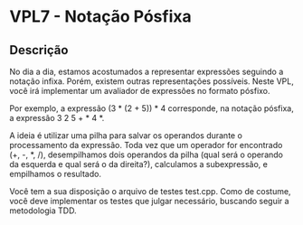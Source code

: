 # VPL7 - Notação Pósfixa

## Descrição

No dia a dia, estamos acostumados a representar expressões seguindo a notação infixa. Porém, existem outras representações possíveis. Neste VPL, você irá implementar um avaliador de expressões no formato pósfixo.

Por exemplo, a expressão (3 * (2 + 5)) * 4 corresponde, na notação pósfixa, a expressão 3 2 5 + * 4 *.

A ideia é utilizar uma pilha para salvar os operandos durante o processamento da expressão. Toda vez que um operador for encontrado (+, -, *, /), desempilhamos dois operandos da pilha (qual será o operando da esquerda e qual será o da direita?), calculamos a subexpressão, e empilhamos o resultado.

Você tem a sua disposição o arquivo de testes test.cpp. Como de costume, você deve implementar os testes que julgar necessário, buscando seguir a metodologia TDD.